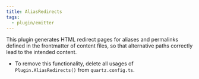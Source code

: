 ```yaml
---
title: AliasRedirects
tags:
  - plugin/emitter
---
```


This plugin generates HTML redirect pages for aliases and permalinks defined in the frontmatter of content files, so that alternative paths correctly lead to the intended content.

- To remove this functionality, delete all usages of `Plugin.AliasRedirects()` from `quartz.config.ts`.